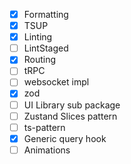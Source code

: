 - [x] Formatting
- [x] TSUP
- [x] Linting
- [ ] LintStaged
- [x] Routing
- [ ] tRPC
- [ ] websocket impl
- [x] zod
- [ ] UI Library sub package
- [ ] Zustand Slices pattern
- [ ] ts-pattern
- [x] Generic query hook
- [ ] Animations

